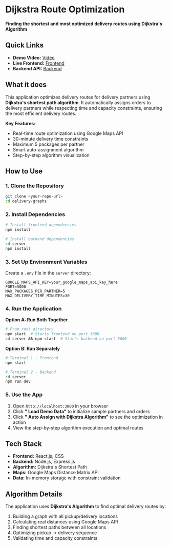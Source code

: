 # Dijkstra Route Optimization

**Finding the shortest and most optimized delivery routes using Dijkstra's Algorithm**

##  Quick Links

- **Demo Video:** [Video](https://drive.google.com/file/d/1Npbb0nBbGJr_Bet0RgG96qAa-Viy88iz/view?usp=sharing)
- **Live Frontend:** [Frontend](https://delivery-graphs.vercel.app/)
- **Backend API:** [Backend](https://graphs.trou.hackclub.com)

##  What it does

This application optimizes delivery routes for delivery partners using **Dijkstra's shortest path algorithm**. It automatically assigns orders to delivery partners while respecting time and capacity constraints, ensuring the most efficient delivery routes.

**Key Features:**
-  Real-time route optimization using Google Maps API
-  30-minute delivery time constraints
-  Maximum 5 packages per partner
-  Smart auto-assignment algorithm
-  Step-by-step algorithm visualization

##  How to Use

### 1. Clone the Repository
```bash
git clone <your-repo-url>
cd delivery-graphs
```

### 2. Install Dependencies
```bash
# Install frontend dependencies
npm install

# Install backend dependencies
cd server
npm install
```

### 3. Set Up Environment Variables
Create a `.env` file in the `server` directory:
```env
GOOGLE_MAPS_API_KEY=your_google_maps_api_key_here
PORT=5000
MAX_PACKAGES_PER_PARTNER=5
MAX_DELIVERY_TIME_MINUTES=30
```

### 4. Run the Application

**Option A: Run Both Together**
```bash
# From root directory
npm start  # Starts frontend on port 3000
cd server && npm start  # Starts backend on port 5000
```

**Option B: Run Separately**
```bash
# Terminal 1 - Frontend
npm start

# Terminal 2 - Backend
cd server
npm run dev
```

### 5. Use the App
1. Open `http://localhost:3000` in your browser
2. Click **" Load Demo Data"** to initialize sample partners and orders
3. Click **" Auto Assign with Dijkstra Algorithm"** to see the optimization in action
4. View the step-by-step algorithm execution and optimal routes

## Tech Stack

- **Frontend:** React.js, CSS
- **Backend:** Node.js, Express.js
- **Algorithm:** Dijkstra's Shortest Path
- **Maps:** Google Maps Distance Matrix API
- **Data:** In-memory storage with constraint validation


## Algorithm Details

The application uses **Dijkstra's Algorithm** to find optimal delivery routes by:

1. Building a graph with all pickup/delivery locations
2. Calculating real distances using Google Maps API
3. Finding shortest paths between all locations
4. Optimizing pickup → delivery sequence
5. Validating time and capacity constraints
